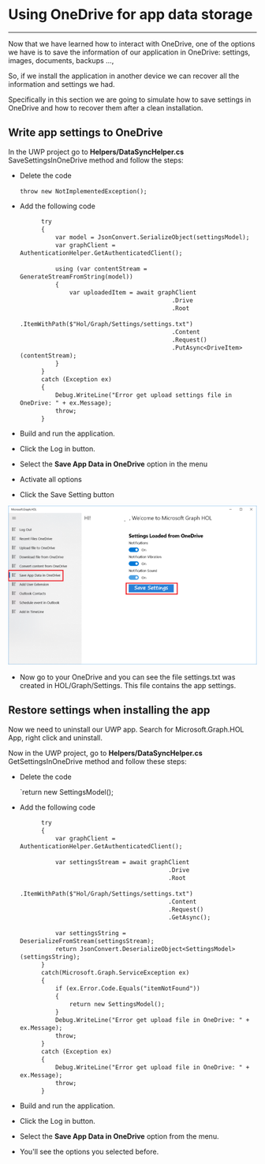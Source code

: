 # Using OneDrive for app data storage

----------


Now that we have learned how to interact with OneDrive, one of the options we have is to save the information of our application in OneDrive: settings, images, documents, backups ..., 

So, if we install the application in another device we can recover all the information and settings we had.

Specifically in this section we are going to simulate how to save settings in OneDrive and how to recover them after a clean installation.

## Write app settings to OneDrive

In the UWP project go to **Helpers/DataSyncHelper.cs** SaveSettingsInOneDrive method and follow the steps:

- Delete the code

	`throw new NotImplementedException();`

- Add the following code

          	try
            {
                var model = JsonConvert.SerializeObject(settingsModel);
                var graphClient = AuthenticationHelper.GetAuthenticatedClient();
          
                using (var contentStream = GenerateStreamFromString(model))
                {
                    var uploadedItem = await graphClient
                                                 .Drive
                                                 .Root
                                                 .ItemWithPath($"Hol/Graph/Settings/settings.txt")
                                                 .Content
                                                 .Request()
                                                 .PutAsync<DriveItem>(contentStream);
                }
            }
            catch (Exception ex)
            {
                Debug.WriteLine("Error get upload settings file in OneDrive: " + ex.Message);
                throw;
            }

- Build and run the application.

- Click the Log in button.

- Select the **Save App Data in OneDrive** option in the menu

- Activate all options

- Click the Save Setting button

![alt text](../media/SaveAppData.png)

- Now go to your OneDrive and you can see the file settings.txt was created in HOL/Graph/Settings. This file contains the app settings.

## Restore settings when installing the app

Now we need to uninstall our UWP app. Search for Microsoft.Graph.HOL App, right click and uninstall.

Now in the UWP project, go to **Helpers/DataSyncHelper.cs** GetSettingsInOneDrive method and follow these steps:

- Delete the code

	`return new SettingsModel();

- Add the following code

            try
            {                
                var graphClient = AuthenticationHelper.GetAuthenticatedClient();

                var settingsStream = await graphClient
                                                .Drive
                                                .Root
                                                .ItemWithPath($"Hol/Graph/Settings/settings.txt")
                                                .Content
                                                .Request()
                                                .GetAsync();

                var settingsString = DeserializeFromStream(settingsStream);
                return JsonConvert.DeserializeObject<SettingsModel>(settingsString);
            }
            catch(Microsoft.Graph.ServiceException ex)
            {
                if (ex.Error.Code.Equals("itemNotFound"))
                {
                    return new SettingsModel();
                }
                Debug.WriteLine("Error get upload file in OneDrive: " + ex.Message);
                throw;
            }
            catch (Exception ex)
            {
                Debug.WriteLine("Error get upload file in OneDrive: " + ex.Message);
                throw;
            }



- Build and run the application.

- Click the Log in button.

- Select the **Save App Data in OneDrive** option from the menu.

- You'll see the options you selected before.

